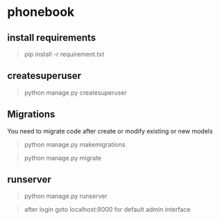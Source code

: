 # phonebook


install requirements
--------------------

> pip install -r requirement.txt


createsuperuser
-----------------

> python manage.py createsuperuser


Migrations
----------
You need to migrate code after create or modify existing or new models
> python manage.py makemigrations

> python manage.py migrate

runserver
---------
> python manage.py runserver

> after login goto localhost:8000 for default admin interface
